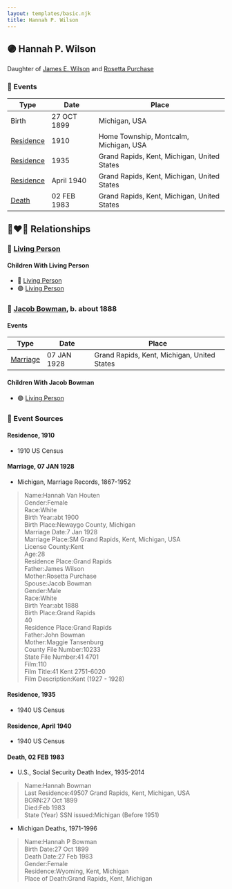 ```yaml
---
layout: templates/basic.njk
title: Hannah P. Wilson
---
```

## 🟣 Hannah P. Wilson

Daughter of [James E. Wilson](/people/5/54950695) and [Rosetta Purchase](/people/2/27770192)

### 📆 Events

Type | Date | Place
------ | ------ | ------
Birth | 27 OCT 1899 | Michigan, USA
[Residence](#event-44dcb9bd-409b-4c2e-b148-79d78f3ff911) | 1910 | Home Township, Montcalm, Michigan, USA
[Residence](#event-f928ee50-6ee5-4071-943a-9ef0b8eb0512) | 1935 | Grand Rapids, Kent, Michigan, United States
[Residence](#event-87b25eab-94c8-4a18-9578-9225c10ca224) | April 1940 | Grand Rapids, Kent, Michigan, United States
[Death](#event-5318b3e2-5b9d-45fa-8a8d-0d5f7cdd1d48) | 02 FEB 1983 | Grand Rapids, Kent, Michigan, United States

## 👩‍❤️‍👨 Relationships

### 🔵 [Living Person](/people/5/51690460)

#### Children With Living Person
* 🔵 [Living Person](/people/1/166256)
* 🟣 [Living Person](/people/7/71073164)
### 🔵 [Jacob Bowman](/people/6/67867260), b. about 1888

#### Events

Type | Date | Place
------ | ------ | ------
[Marriage](#event-878fc92c-a7bd-4941-905d-870d2906455a) | 07 JAN 1928 | Grand Rapids, Kent, Michigan, United States
#### Children With Jacob Bowman
* 🟣 [Living Person](/people/3/33717196)
### 📰 Event Sources

#### <a id="event-44dcb9bd-409b-4c2e-b148-79d78f3ff911"></a> Residence, 1910
* 1910 US Census

#### <a id="event-878fc92c-a7bd-4941-905d-870d2906455a"></a> Marriage, 07 JAN 1928
* Michigan, Marriage Records, 1867-1952
>   
  > Name:Hannah Van Houten  
  > Gender:Female  
  > Race:White  
  > Birth Year:abt 1900  
  > Birth Place:Newaygo County, Michigan  
  > Marriage Date:7 Jan 1928  
  > Marriage Place:SM Grand Rapids, Kent, Michigan, USA  
  > License County:Kent  
  > Age:28  
  > Residence Place:Grand Rapids  
  > Father:James Wilson  
  > Mother:Rosetta Purchase  
  > Spouse:Jacob Bowman  
  > Gender:Male  
  > Race:White  
  > Birth Year:abt 1888  
  > Birth Place:Grand Rapids  
  > 40  
  > Residence Place:Grand Rapids  
  > Father:John Bowman  
  > Mother:Maggie Tansenburg  
  > County File Number:10233  
  > State File Number:41 4701  
  > Film:110  
  > Film Title:41 Kent 2751-6020  
  > Film Description:Kent (1927 - 1928)

#### <a id="event-f928ee50-6ee5-4071-943a-9ef0b8eb0512"></a> Residence, 1935
* 1940 US Census

#### <a id="event-87b25eab-94c8-4a18-9578-9225c10ca224"></a> Residence, April 1940
* 1940 US Census

#### <a id="event-5318b3e2-5b9d-45fa-8a8d-0d5f7cdd1d48"></a> Death, 02 FEB 1983
* U.S., Social Security Death Index, 1935-2014
>   
  > Name:Hannah Bowman  
  > Last Residence:49507 Grand Rapids, Kent, Michigan, USA  
  > BORN:27 Oct 1899  
  > Died:Feb 1983  
  > State (Year) SSN issued:Michigan (Before 1951)
* Michigan Deaths, 1971-1996
>   
  > Name:Hannah P Bowman  
  > Birth Date:27 Oct 1899  
  > Death Date:27 Feb 1983  
  > Gender:Female  
  > Residence:Wyoming, Kent, Michigan  
  > Place of Death:Grand Rapids, Kent, Michigan
